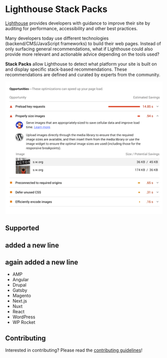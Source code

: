 # Lighthouse Stack Packs

[Lighthouse](https://github.com/GoogleChrome/lighthouse) provides developers with guidance to improve their site by auditing for performance, accessibility and other best practices.

Many developers today use different technologies (backend/CMS/JavaScript frameworks) to build their web pages. Instead of only surfacing general recommendations, what if Lighthouse could also provide more relevant and actionable advice depending on the tools used?

**Stack Packs** allow Lighthouse to detect what platform your site is built on and display specific stack-based recommendations. These recommendations are defined and curated by experts from the community.

<p align="center">
  <img alt="Prototype" title="Prototype" src="https://raw.githubusercontent.com/GoogleChrome/lighthouse-stack-packs/master/image-example.png">
</p>

## Supported
## added a new line
## again added a new line

* AMP
* Angular
* Drupal
* Gatsby
* Magento
* Next.js
* Nuxt
* React
* WordPress
* WP Rocket

## Contributing

Interested in contributing? Please read the [contributing guidelines](./CONTRIBUTING.md)!
